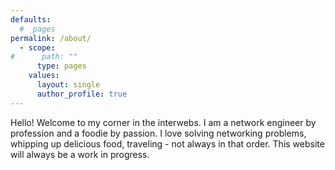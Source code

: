 ```yaml
---
defaults:
  # _pages
permalink: /about/
  - scope:
#      path: ""
      type: pages
    values:
      layout: single
      author_profile: true
---
```


Hello! Welcome to my corner in the interwebs. I am a network engineer by profession and a foodie by passion. I love solving networking problems, whipping up delicious food, traveling - not always in that order. This website will always be a work in progress.
